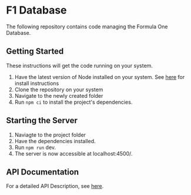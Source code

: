 # F1 Database

The following repository contains code managing the Formula One Database. 

## Getting Started
These instructions will get the code running on your system. 

1. Have the latest version of Node installed on your system. See [here](https://nodejs.org/en/download/) for install instructions
2. Clone the repository on your system
3. Navigate to the newly created folder
4. Run `npm ci` to install the project's dependencies.


## Starting the Server
1. Naviagte to the project folder
2. Have the dependencies installed.  
3. Run `npm run` dev.
4. The server is now accessible at localhost:4500/.

## API Documentation

For a detailed API Description, see [here](https://brave-coast-05015e703.1.azurestaticapps.net).